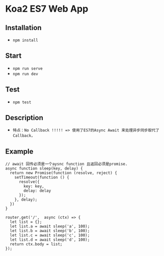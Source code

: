 # Koa2 ES7 Web App 
## Installation

* `npm install`

## Start

* `npm run serve`
* `npm run dev`


## Test

* `npm test`


## Description

* `特点：No Callback !!!!! => 使用了ES7的Async Await 来处理异步同步取代了Callback，`

## Example

```
// await 回传必须是一个aysnc function 且返回必须是promise.
async function sleep(key, delay) {
  return new Promise(function (resolve, reject) {
    setTimeout(function () {
      resolve({
        key: key,
        delay: delay
      });
    }, delay);
  })
}

router.get('/',  async (ctx) => {
  let list = {};
  let list.a = await sleep('a', 100);
  let list.b = await sleep('b', 100);
  let list.c = await sleep('c', 100);
  let list.d = await sleep('d', 100);
  return ctx.body = list;
});
```
